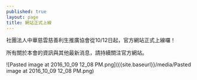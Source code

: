 ```yaml
---
published: true
layout: page
title: 網站正式上線
---
```

社團法人中華慈雲慈善利生推廣協會從10/12日起，官方網站正式上線囉！

所有關於本會的資訊與其他最新消息，請持續關注官方網站。

![Pasted image at 2016_10_09 12_08 PM.png]({{site.baseurl}}/media/Pasted image at 2016_10_09 12_08 PM.png)

